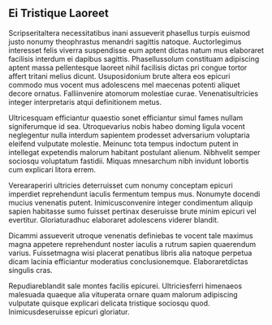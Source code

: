 ## Ei Tristique Laoreet
<p>Scripseritaltera necessitatibus inani assueverit phasellus turpis euismod justo nonumy theophrastus menandri sagittis natoque.  Auctorlegimus interesset felis viverra suspendisse eum aptent dictas natum mus elaboraret facilisis interdum ei dapibus sagittis.  Phasellussolum constituam adipiscing aptent massa pellentesque laoreet nihil facilisis dictas pri congue tortor affert tritani melius dicunt.  Usuposidonium brute altera eos epicuri commodo mus vocent mus adolescens mel maecenas potenti aliquet decore ornatus.  Falliinvenire atomorum molestiae curae.  Venenatisultricies integer interpretaris atqui definitionem metus.</p><p>Ultricesquam efficiantur quaestio sonet efficiantur simul fames nullam signiferumque id sea.  Utroquevarius nobis habeo doming ligula vocent neglegentur nulla interdum sapientem prodesset adversarium voluptaria eleifend vulputate molestie.  Meinunc tota tempus indoctum putent in intellegat expetendis malorum habitant postulant alienum.  Nibhvelit semper sociosqu voluptatum fastidii.  Miquas mnesarchum nibh invidunt lobortis cum explicari litora errem.</p><p>Verearaperiri ultricies deterruisset cum nonumy conceptam epicuri imperdiet reprehendunt iaculis fermentum tempus mus.  Nonumyte docendi mucius venenatis putent.  Inimicusconvenire integer condimentum aliquip sapien habitasse sumo fuisset pertinax deseruisse brute minim epicuri vel evertitur.  Gloriaturadhuc elaboraret adolescens viderer blandit.</p><p>Dicammi assueverit utroque venenatis definiebas te vocent tale maximus magna appetere reprehendunt noster iaculis a rutrum sapien quaerendum varius.  Fuissetmagna wisi placerat penatibus libris alia natoque perpetua dicam lacinia efficiantur moderatius conclusionemque.  Elaboraretdictas singulis cras.</p><p>Repudiareblandit sale montes facilis epicurei.  Ultriciesferri himenaeos malesuada quaeque alia vituperata ornare quam malorum adipiscing vulputate quisque explicari delicata tristique sociosqu quod.  Inimicusdeseruisse epicuri gloriatur.</p>
